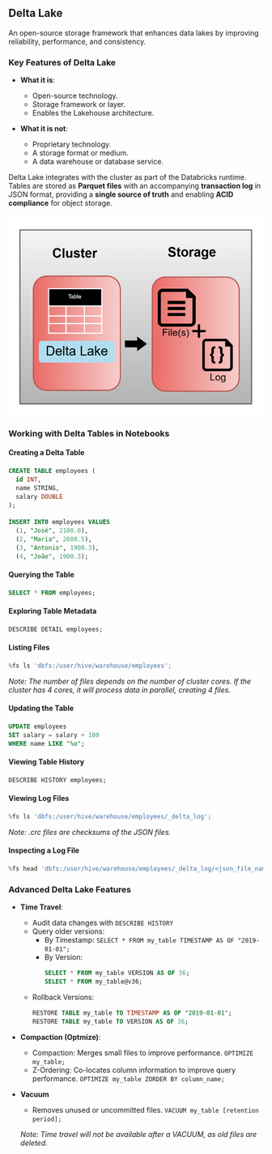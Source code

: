 ## Delta Lake

An open-source storage framework that enhances data lakes by improving reliability, performance, and consistency.

### Key Features of Delta Lake
- **What it is**:
  - Open-source technology.
  - Storage framework or layer.
  - Enables the Lakehouse architecture.

- **What it is not**:
  - Proprietary technology.
  - A storage format or medium.
  - A data warehouse or database service.

Delta Lake integrates with the cluster as part of the Databricks runtime. Tables are stored as **Parquet files** with an accompanying **transaction log** in JSON format, providing a **single source of truth** and enabling **ACID compliance** for object storage.

<img src="./images/delta_lake.png" alt="Data Lakehouse" width="600"/>

### Working with Delta Tables in Notebooks

#### Creating a Delta Table
```sql
CREATE TABLE employees (
  id INT, 
  name STRING, 
  salary DOUBLE
);

INSERT INTO employees VALUES 
  (1, "José", 2100.0),
  (2, "Maria", 2600.5),
  (3, "Antonio", 1900.3),
  (4, "João", 1900.3); 
```

#### Querying the Table

```sql
SELECT * FROM employees; 
```

#### Exploring Table Metadata

```sql
DESCRIBE DETAIL employees;
```

#### Listing Files

```python
%fs ls 'dbfs:/user/hive/warehouse/employees';
```

*Note: The number of files depends on the number of cluster cores. If the cluster has 4 cores, it will process data in parallel, creating 4 files.*

#### Updating the Table

```sql
UPDATE employees
SET salary = salary + 100
WHERE name LIKE "%o";
```

#### Viewing Table History

```sql
DESCRIBE HISTORY employees;
```

#### Viewing Log Files

```python
%fs ls 'dbfs:/user/hive/warehouse/employees/_delta_log';
```

*Note: .crc files are checksums of the JSON files.*

#### Inspecting a Log File

```python
%fs head 'dbfs:/user/hive/warehouse/employees/_delta_log/<json_file_name>.json';
```

### Advanced Delta Lake Features

- **Time Travel**:
  - Audit data changes with ``` DESCRIBE HISTORY ```
  - Query older versions:
    - By Timestamp:
      ``` SELECT * FROM my_table TIMESTAMP AS OF "2019-01-01"; ```
    - By Version:
      ```sql
      SELECT * FROM my_table VERSION AS OF 36;
      SELECT * FROM my_table@v36;
      ```
  - Rollback Versions:
    ```sql
    RESTORE TABLE my_table TO TIMESTAMP AS OF "2019-01-01";
    RESTORE TABLE my_table TO VERSION AS OF 36;
    ```

- **Compaction (Optmize)**:
  - Compaction: Merges small files to improve performance.
    ``` OPTIMIZE my_table; ```
  - Z-Ordering: Co-locates column information to improve query performance.
    ``` OPTIMIZE my_table ZORDER BY column_name; ```

- **Vacuum**
  - Removes unused or uncommitted files.
   ``` VACUUM my_table [retention period]; ```
   
   *Note: Time travel will not be available after a VACUUM, as old files are deleted.*
